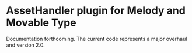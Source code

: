 # AssetHandler plugin for Melody and Movable Type #

Documentation forthcoming.  The current code represents a major overhaul and version 2.0.